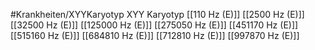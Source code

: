 #Krankheiten/XYYKaryotyp
XYY Karyotyp
[[110 Hz (E)]]
[[2500 Hz (E)]]
[[32500 Hz (E)]]
[[125000 Hz (E)]]
[[275050 Hz (E)]]
[[451170 Hz (E)]]
[[515160 Hz (E)]]
[[684810 Hz (E)]]
[[712810 Hz (E)]]
[[997870 Hz (E)]]